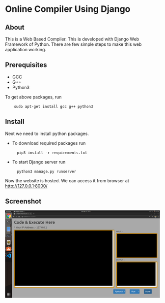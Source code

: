 # Online Compiler Using Django

## About

 This is a Web Based Compiler. This is developed with Django Web Framework of Python. There are few simple steps to make this web application working.

## Prerequisites
* GCC
* G++
* Python3

 To get above packages, run
 
		sudo apt-get install gcc g++ python3

## Install
 Next we need to install python packages.

* To download required packages run

		pip3 install -r requirements.txt

* To start Django server run

		python3 manage.py runserver 
 
 Now the website is hosted. We can access it from browser at http://127.0.0.1:8000/

## Screenshot
![Screenshot](https://github.com/karthik-hash/Online-Compiler-Using-Django/blob/master/Screenshot.png)
